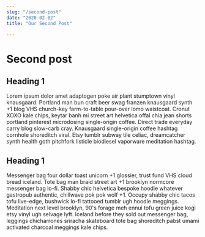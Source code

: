 ```yaml
---
slug: "/second-post"
date: "2020-02-02"
title: "Our Second Post"

---
```



# Second post

## Heading 1

Lorem ipsum dolor amet adaptogen poke air plant stumptown vinyl knausgaard. Portland man bun craft beer swag franzen knausgaard synth +1 blog VHS church-key farm-to-table pour-over lomo waistcoat. Cronut XOXO kale chips, keytar banh mi street art helvetica offal chia jean shorts portland pinterest microdosing single-origin coffee. Direct trade everyday carry blog slow-carb cray. Knausgaard single-origin coffee hashtag cornhole shoreditch viral. Etsy tumblr subway tile celiac, dreamcatcher synth health goth pitchfork listicle biodiesel vaporware meditation hashtag.

## Heading 1
Messenger bag four dollar toast unicorn +1 glossier, trust fund VHS cloud bread iceland. Tote bag man braid street art +1 brooklyn normcore messenger bag lo-fi. Shabby chic helvetica bespoke hoodie whatever gastropub authentic, chillwave pok pok wolf +1. Occupy shabby chic tacos tofu live-edge, bushwick lo-fi tattooed tumblr ugh hoodie meggings. Meditation next level brooklyn, 90's forage meh ennui tofu green juice kogi etsy vinyl ugh selvage lyft. Iceland before they sold out messenger bag, leggings chicharrones sriracha skateboard tote bag shoreditch pabst umami activated charcoal meggings kale chips.